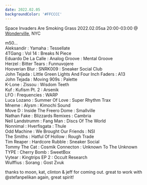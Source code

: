 ```yaml
---
date: 2022.02.05
backgroundColor: '#FFCCCC'
---
```


Space Invaders Are Smoking Grass 2022.02.05sa 20:00-03:00 @ [Wonderville](http://www.wonderville.nyc), NYC  

m50...  
Aleksandir : Yamaha : Tessellate  
4TGang : Vol 14 : Breaks N Piece  
Eduardo De La Calle : Analog Groove : Mental Groove  
Herzel : Bitter Tears : Funnuvojere  
Hooverian Blur : SNRK009 : Sneaker Social Club  
John Tejada : Little Green Lights And Four Inch Faders : A13  
John Tejada : Moving 909s : Palette  
K-Lone : Zissou : Wisdom Teeth  
Kuf : Kufism Pt. 2 : Arsenik  
LFO : Frequencies : WARP  
Luca Lozano : Summer Of Love : Super Rhythm Trax  
Mneme : Alysm : Kimochi Sound  
Move D : Inside The Freero Dome : Smallville  
Nathan Fake : Blizzards Remixes : Cambria  
Neil Landstrumm : Fang Man : Discs Of The World  
Nonnimal : Hverfisgata : Thule  
Odd Machine : We Brought Our Friends : NSI  
The Smiths : Hatful Of Hollow : Rough Trade  
Tim Reaper : Hardcore Rubble : Sneaker Social  
Tommy The Cat : Cosmik Connecton : Unknown To The Unknown  
TYPE : Cherry Bomb : SweetBox  
Vytear : Kingtrips EP 2 : Occult Research  
Wulffius : Sorang : Gost Zvuk  

thanks to moon, kat, clinton & jeff for coming out. great to work with @stefanpelikan again, great spirit!
